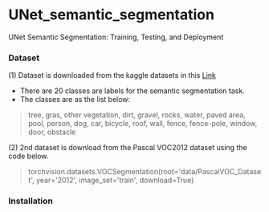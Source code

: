 # UNet_semantic_segmentation
UNet Semantic Segmentation: Training, Testing, and Deployment

### Dataset
(1) Dataset is downloaded from the kaggle datasets in this [Link](https://www.kaggle.com/datasets/bulentsiyah/semantic-drone-dataset?select=class_dict_seg.csv)
- There are 20 classes are labels for the semantic segmentation task.
- The classes are as the list below:
> tree, gras, other vegetation, dirt, gravel, rocks, water, paved area, pool, person, dog, car, bicycle, roof, wall, fence, fence-pole, window, door, obstacle


(2) 2nd dataset is download from the Pascal VOC2012 dataset using the code below.
> torchvision.datasets.VOCSegmentation(root='data/PascalVOC_Dataset', year='2012', image_set='train', download=True)

### Installation

